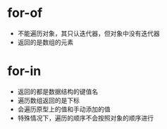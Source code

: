 # for-of
- 不能遍历对象，其只认迭代器，但对象中没有迭代器
- 返回的是数组的元素

# for-in
- 返回的都是数据结构的键值名
- 遍历数组返回的是下标
- 会遍历原型上的值和手动添加的值
- 特殊情况下，遍历的顺序不会按照对象的顺序进行